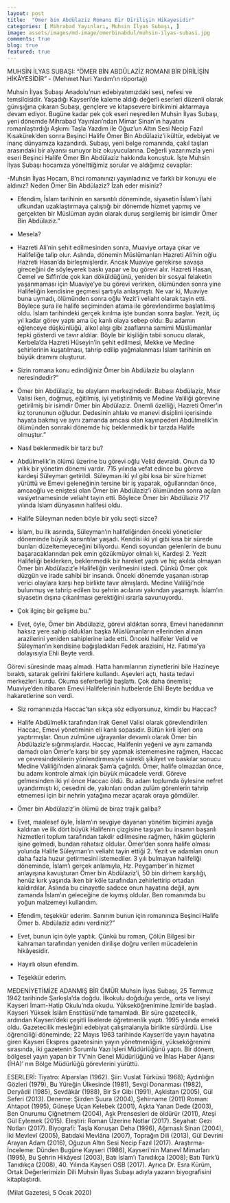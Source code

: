 ```yaml
---
layout: post
title:  "Ömer bin Abdülaziz Romanı Bir Dirilişin Hikayesidir"
categories: [ Mihrabad Yayınları, Muhsin İlyas Subaşı, ]
image: assets/images/md-image/omerbinabdul/muhsin-ilyas-subasi.jpg
comments: true
blog: true
featured: true
---
```


MUHSİN İLYAS SUBAŞI: “ÖMER BİN ABDÜLAZİZ ROMANI BİR
DİRİLİŞİN HİKÂYESİDİR” - (Mehmet Nuri Yardım'ın röportajı)

Muhsin İlyas Subaşı Anadolu’nun edebiyatımızdaki sesi, nefesi ve temsilcisidir. Yaşadığı Kayseri’de kaleme aldığı değerli eserleri düzenli olarak günışığına çıkaran Subaşı, gençlere ve kitapsevere birikimini aktarmaya devam ediyor. Bugüne kadar pek çok eseri neşredilen Muhsin İlyas Subaşı, yeni dönemde Mihrabad Yayınları’ndan Mimar Sinan’ın hayatını romanlaştırdığı Aşkımı Taşla Yazdım ile Oğuz’un Altın Sesi Necip Fazıl Kısakürek’den sonra Beşinci Halife Ömer Bin Abdülaziz’i kültür, edebiyat ve inanç dünyamıza kazandırdı. Subaşı, yeni belge romanında, çakıl taşları arasındaki bir alyansı sunuyor biz okuyucularına. Değerli yazarımızla yeni eseri Beşinci Halife Ömer Bin Abdülaziz hakkında konuştuk. İşte Muhsin İlyas Subaşı hocamıza yönelttiğimiz sorular ve aldığımız cevaplar:

-Muhsin İlyas Hocam, 8’nci romanınızı yayınladınız ve farklı bir konuyu ele aldınız? Neden Ömer Bin Abdülaziz? İzah eder misiniz?
- Efendim, İslam tarihinin en sarsıntılı döneminde, siyasetin İslam’ı İlahi ufkundan uzaklaştırmaya çalıştığı bir dönemde hizmet yapmış ve gerçekten bir Müslüman aydın olarak duruş sergilemiş bir isimdir Ömer Bin Abdülaziz.”

- Mesela?
- Hazreti Ali’nin şehit edilmesinden sonra, Muaviye ortaya çıkar ve Halifeliğe talip olur. Aslında, dönemin Müslümanları Hazreti Ali’nin oğlu Hazreti Hasan’da birleşmişlerdir. Ancak Muaviye gerekirse savaşa gireceğini de söyleyerek baskı yapar ve bu görevi alır. Hazreti Hasan, Cemel ve Sıffin’de çok kan döküldüğünü, yeniden bir sosyal felaketin yaşanmaması için Muaviye’ye bu görevi verirken, ölümünden sonra yine Halifeliğin kendisine geçmesi şartıyla anlaşmıştı. Ne var ki, Muaviye buna uymadı, ölümünden sonra oğlu Yezit’i veliaht olarak tayin etti. Böylece şura ile halife seçiminden atama ile görevlendirme başlatılmış oldu. İslam tarihindeki gerçek kırılma işte bundan sonra başlar. Yezit, üç yıl kadar görev yaptı ama üç kanlı olaya sebep oldu: Bu adamın eğlenceye düşkünlüğü, alkol alışı gibi zaaflarına samimi Müslümanlar tepki gösterdi ve tavır aldılar. Böyle bir kişiliğin tabii sonucu olarak, Kerbela’da Hazreti Hüseyin’in şehit edilmesi, Mekke ve Medine şehirlerinin kuşatılması, tahrip edilip yağmalanması İslam tarihinin en büyük dramını oluşturur.

- Sizin romana konu edindiğiniz Ömer bin Abdülaziz bu olayların neresindedir?”
- Ömer bin Abdülaziz, bu olayların merkezindedir. Babası Abdülaziz, Mısır Valisi iken, doğmuş, eğitilmiş, iyi yetiştirilmiş ve Medine Valiliği görevine getirilmiş bir isimdir Ömer bin Abdülaziz. Önemli özelliği, Hazreti Ömer’in kız torununun oğludur. Dedesinin ahlakı ve manevi disiplini içerisinde hayata bakmış ve aynı zamanda amcası olan kayınpederi Abdülmelik’in ölümünden sonraki dönemde hiç beklenmedik bir tarzda Halife olmuştur.”

- Nasıl beklenmedik bir tarz bu?
- Abdülmelik’in ölümü üzerine bu görevi oğlu Velid devraldı. Onun da 10 yıllık bir yönetim dönemi vardır. 715 yılında vefat edince bu göreve kardeşi Süleyman getirildi. Süleyman iki yıl gibi kısa bir süre hizmet yürüttü ve Emevi geleneğinin tersine bir iş yaparak, oğullarından önce, amcaoğlu ve eniştesi olan Ömer bin Abdülaziz’i ölümünden sonra açılan vasiyetnamesinde veliaht tayin etti. Böylece Ömer bin Abdülaziz 717 yılında İslam dünyasının halifesi oldu.

- Halife Süleyman neden böyle bir yolu seçti sizce?
- İslam, bu ilk asrında, Süleyman’ın halifeliğinden önceki yöneticiler döneminde büyük sarsıntılar yaşadı. Kendisi iki yıl gibi kısa bir sürede bunları düzeltemeyeceğini biliyordu. Kendi soyundan gelenlerin de bunu başaracaklarından pek emin gözükmüyor olmalı ki, Kardeşi 2. Yezit Halifeliği beklerken, beklenmedik bir hareket yaptı ve hiç akılda olmayan Ömer bin Abdülaziz’e Halifeliğin verilmesini istedi. Çünkü Ömer çok düzgün ve irade sahibi bir insandı. Önceki dönemde yaşanan ıstırap verici olaylara karşı hep birlikte tavır almışlardı. Medine Valiliği’nde bulunmuş ve tahrip edilen bu şehrin acılarını yakından yaşamıştı. İslam’ın siyasetin dışına çıkarılması gerektiğini ısrarla savunuyordu.

- Çok ilginç bir gelişme bu.”
- Evet, öyle, Ömer bin Abdülaziz, görevi aldıktan sonra, Emevi hanedanının haksız yere sahip oldukları başka Müslümanların ellerinden alınan arazilerini yeniden sahiplerine iade etti. Önceki halifeler Velid ve Süleyman’ın kendisine bağışladıkları Fedek arazisini, Hz. Fatıma’ya dolayısıyla Ehli Beyte verdi.

Görevi süresinde maaş almadı. Hatta hanımlarının ziynetlerini bile Hazineye bıraktı, satarak gelirini fakirlere kullandı. Aşevleri açtı, hasta tedavi merkezleri kurdu. Okuma seferberliği başlattı. Çok daha önemlisi; Muaviye’den itibaren Emevi Halifelerinin hutbelerde Ehli Beyte beddua ve hakaretlerine son verdi.

- Siz romanınızda Haccac’tan sıkça söz ediyorsunuz, kimdir bu Haccac?
- Halife Abdülmelik tarafından Irak Genel Valisi olarak görevlendirilen Haccac, Emevi yönetiminin eli kanlı sopasıdır. Bütün kirli işleri ona yaptırmışlar. Onun zulmüne uğrayanlar devamlı olarak Ömer bin Abdülaziz’e sığınmışlardır. Haccac, Halifenin yeğeni ve aynı zamanda damadı olan Ömer’e karşı bir şey yapmak istememesine rağmen, Haccac ve çevresindekilerin yönlendirmesiyle sürekli şikâyet ve baskılar sonucu Medine Valiliği’nden alınarak Şam’a çağrıldı. Ömer, halife olmazdan önce, bu adamı kontrole almak için büyük mücadele verdi. Göreve gelmesinden iki yıl önce Haccac öldü. Bu adam toplumda öylesine nefret uyandırmıştı ki, cesedini de, yakınları ondan zulüm görenlerin tahrip etmemesi için bir nehrin yatağına mezar açarak oraya gömdüler.

- Ömer bin Abdülaziz’in ölümü de biraz trajik galiba?
- Evet, maalesef öyle, İslam’ın sevgiye dayanan yönetim biçimini ayağa kaldıran ve ilk dört büyük Halifenin çizgisine taşıyan bu insanın başarılı hizmetleri toplum tarafından takdir edilmesine rağmen, hâkim güçlerin işine gelmedi, bundan rahatsız oldular. Ömer’den sonra halife olması yolunda Halife Süleyman’ın veliaht tayin ettiği 2. Yezit ve adamları onun daha fazla huzur getirmesini istemediler. 3 yılı bulmayan halifeliği döneminde, İslam’ı gerçek anlamıyla, Hz. Peygamber’in hizmet anlayışına kavuşturan Ömer bin Abdülaziz’i, 50 bin dirhem karşılığı, henüz kırk yaşında iken bir köle tarafından zehirlettirip ortadan kaldırdılar. Aslında bu cinayetle sadece onun hayatına değil, aynı zamanda İslam’ın geleceğine de kıymış oldular. Ben romanımda bu yoğun malzemeyi kullandım.

- Efendim, teşekkür ederim. Sanırım bunun için romanınıza Beşinci Halife Ömer b. Abdülaziz adını verdiniz?”
- Evet, bunun için öyle yaptık. Çünkü bu roman, Çölün Bilgesi bir kahraman tarafından yeniden dirilişe doğru verilen mücadelenin hikâyesidir.

- Hayırlı olsun efendim.
- Teşekkür ederim.

MEDENİYETİMİZE ADANMIŞ BİR ÖMÜR
Muhsin İlyas Subaşı, 25 Temmuz 1942 tarihinde Şarkışla’da doğdu. İlkokulu doğduğu yerde,, orta ve liseyi Kayseri İmam-Hatip Okulu’nda okudu. Yükseköğrenimine İzmir’de başladı. Kayseri Yüksek İslâm Enstitüsü’nde tamamladı. Bir süre gazetecilik, ardından Kayseri’deki çeşitli liselerde öğretmenlik yaptı. 1995 yılında emekli oldu. Gazetecilik mesleğini edebiyat çalışmalarıyla birlikte sürdürdü. Lise öğrenciliği döneminde; 22 Mayıs 1963 tarihinde Kayseri’de yayın hayatına giren Kayseri Ekspres gazetesinin yayın yönetmenliğini, yükseköğrenimi sırasında, iki gazetenin Sorumlu Yazı İşleri Müdürlüğünü yaptı. Bir dönem, bölgesel yayın yapan bir TV’nin Genel Müdürlüğünü ve İhlas Haber Ajansı (İHA)’ nın Bölge Müdürlüğü görevlerini yürüttü.

ESERLERİ: Tiyatro: Alparslan (1962). Şiir: Vuslat Türküsü 1968); Aydınlığın Gözleri (1979), Bu Yüreğin Ülkesinde (1981), Sevgi Donanması (1982), Deryâdil (1985), Sevdâkâr (1988), Bir Sır Gibi (1991), Aşkistan (2005), Gül Seferi (2013). Deneme: Şiirden Şuura (2004), Şehirname (2011) Roman: Ahtapot (1995), Güneşe Uçan Kelebek (2001), Aşkta Yanan Dede (2003), Ben Onurumu Çiğnetmem (2004), Aşk Prensesleri de öldürür (2011), Ateşi Gül Eylemek (2015). Eleştiri: Roman Üzerine Notlar (2017). Seyahat: Gezi Notları (2017). Biyografi: Taşla Konuşan Deha (1996), Ağırnaslı Sinan (2004), İki Mevlevî (2005), Batıdaki Mevlâna (2007), Toprağın Dili (2013), Gül Devrini Arayan Adam (2016), Oğuzun Altın Sesi Necip Fazıl (2017). Araştırma- İnceleme: Dünden Bugüne Kayseri (1986), Kayseri’nin Manevî Mimarları (1995), Bu Şehrin Hikâyesi (2003), Batı İslam’ı Tanıdıkça (2008); Batı Türk’ü Tanıdıkça (2008), 40. Yılında Kayseri OSB (2017). Ayrıca Dr. Esra Kürüm, Ortak Değerlerimizin Dili Muhsin İlyas Subaşı adıyla yazarın biyografisini kitaplaştırdı.

(Milat Gazetesi, 5 Ocak 2020)
